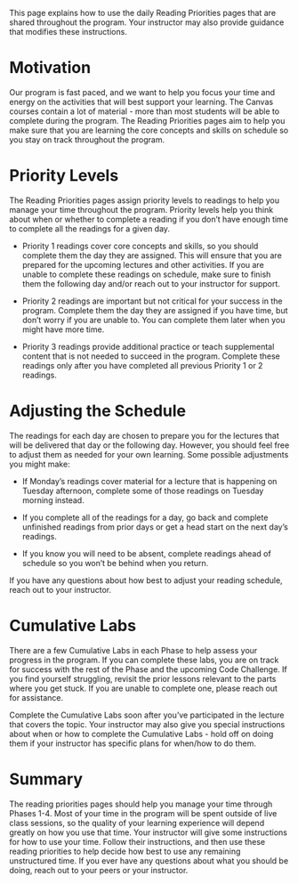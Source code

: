 This page explains how to use the daily Reading Priorities pages that are shared throughout the program. Your instructor may also provide guidance that modifies these instructions. 

# Motivation

Our program is fast paced, and we want to help you focus your time and energy on the activities that will best support your learning. The Canvas courses contain a lot of material - more than most students will be able to complete during the program. The Reading Priorities pages aim to help you make sure that you are learning the core concepts and skills on schedule so you stay on track throughout the program.

# Priority Levels

The Reading Priorities pages assign priority levels to readings to help you manage your time throughout the program. Priority levels help you think about when or whether to complete a reading if you don’t have enough time to complete all the readings for a given day. 

* Priority 1 readings cover core concepts and skills, so you should complete them the day they are assigned. This will ensure that you are prepared for the upcoming lectures and other activities. If you are unable to complete these readings on schedule, make sure to finish them the following day and/or reach out to your instructor for support.

* Priority 2 readings are important but not critical for your success in the program. Complete them the day they are assigned if you have time, but don’t worry if you are unable to. You can complete them later when you might have more time.

* Priority 3 readings provide additional practice or teach supplemental content that is not needed to succeed in the program. Complete these readings only after you have completed all previous Priority 1 or 2 readings.

# Adjusting the Schedule

The readings for each day are chosen to prepare you for the lectures that will be delivered that day or the following day. However, you should feel free to adjust them as needed for your own learning. Some possible adjustments you might make: 

* If Monday’s readings cover material for a lecture that is happening on Tuesday afternoon, complete some of those readings on Tuesday morning instead.

* If you complete all of the readings for a day, go back and complete unfinished readings from prior days or get a head start on the next day’s readings.

* If you know you will need to be absent, complete readings ahead of schedule so you won’t be behind when you return.

If you have any questions about how best to adjust your reading schedule, reach out to your instructor.

# Cumulative Labs

There are a few Cumulative Labs in each Phase to help assess your progress in the program. If you can complete these labs, you are on track for success with the rest of the Phase and the upcoming Code Challenge. If you find yourself struggling, revisit the prior lessons relevant to the parts where you get stuck. If you are unable to complete one, please reach out for assistance. 

Complete the Cumulative Labs soon after you’ve participated in the lecture that covers the topic. Your instructor may also give you special instructions about when or how to complete the Cumulative Labs - hold off on doing them if your instructor has specific plans for when/how to do them.

# Summary

The reading priorities pages should help you manage your time through Phases 1-4. Most of your time in the program will be spent outside of live class sessions, so the quality of your learning experience will depend greatly on how you use that time. Your instructor will give some instructions for how to use your time. Follow their instructions, and then use these reading priorities to help decide how best to use any remaining unstructured time. If you ever have any questions about what you should be doing, reach out to your peers or your instructor.
